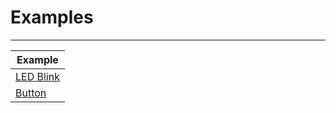 # Examples

---

<div align="center">

|Example|
|---|
| [LED Blink](https://github.com/polarspetroll/gopio/tree/main/examples/blink) |
| [Button](https://github.com/polarspetroll/gopio/tree/main/examples/button) |

</div>
